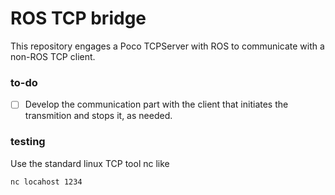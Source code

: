 # ROS TCP bridge

This repository engages a Poco TCPServer with ROS to communicate with a non-ROS TCP client.

### to-do
- [ ] Develop the communication part with the client that initiates the transmition and stops it, as needed. 

### testing
Use the standard linux TCP tool nc like
```
nc locahost 1234
```